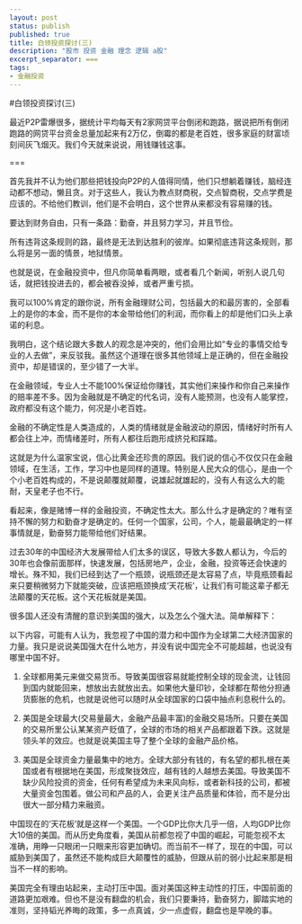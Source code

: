 ```yaml
---
layout: post
status: publish
published: true
title: 白领投资探讨(三)
description: "股市 投资 金融 理念 逻辑 a股"
excerpt_separator: ===
tags:
- 金融投资
---
```


#白领投资探讨(三)

最近P2P雷爆很多，据统计平均每天有2家网贷平台倒闭和跑路，据说把所有倒闭跑路的网贷平台资金总量加起来有2万亿，倒霉的都是老百姓，很多家庭的财富顷刻间灰飞烟灭。我们今天就来说说，用钱赚钱这事。

===

首先我并不认为他们那些把钱投向P2P的人值得同情，他们只想躺着赚钱，脑经连动都不想动，懒且贪。对于这些人，我认为教点财商税，交点智商税，交点学费是应该的。不给他们教训，他们是不会明白，这个世界从来都没有容易赚的钱。

要达到财务自由，只有一条路：勤奋，并且努力学习，并且节俭。

所有违背这条规则的路，最终是无法到达胜利的彼岸。如果彻底违背这条规则，那么将是另一面的情景，地狱情景。

也就是说，在金融投资中，但凡你简单看两眼，或者看几个新闻，听别人说几句话，就把钱投进去的，都会被吞没掉，或者严重亏损。

我可以100%肯定的跟你说，所有金融理财公司，包括最大的和最厉害的，全部看上的是你的本金，而不是你的本金带给他们的利润，而你看上的却是他们口头上承诺的利息。

我明白，这个结论跟大多数人的观念是冲突的，他们会用比如“专业的事情交给专业的人去做”，来反驳我。虽然这个道理在很多其他领域上是正确的，但在金融投资中，却是错误的，至少错了一大半。

在金融领域，专业人士不能100%保证给你赚钱，其实他们来操作和你自己来操作的赔率差不多。因为金融就是不确定的代名词，没有人能预测，也没有人能掌控，政府都没有这个能力，何况是小老百姓。

金融的不确定性是人类造成的，人类的情绪就是金融波动的原因，情绪好时所有人都会往上冲，而情绪差时，所有人都往后跑形成挤兑和踩踏。

这就是为什么温家宝说，信心比黄金还珍贵的原因。我们说的信心不仅仅只在金融领域，在生活，工作，学习中也是同样的道理。特别是人民大众的信心，是由一个个小老百姓构成的，不是说颠覆就颠覆，说雄起就雄起的，没有人有这么大的能耐，天皇老子也不行。

看起来，像是赌博一样的金融投资，不确定性太大。那么什么才是确定的？唯有坚持不懈的努力和勤奋才是确定的。任何一个国家，公司，个人，能最最确定的一样事情就是，勤奋努力能带给他们好结果。

过去30年的中国经济大发展带给人们太多的误区，导致大多数人都认为，今后的30年也会像前面那样，快速发展，包括房地产，企业，金融，投资等还会快速的增长。殊不知，我们已经到达了一个瓶颈，说瓶颈还是太容易了点，毕竟瓶颈看起来只要稍微努力下就能突破，应该把瓶颈换成‘天花板’，让我们有可能这辈子都无法颠覆的天花板。这个天花板就是美国。

很多国人还没有清醒的意识到美国的强大，以及怎么个强大法。简单解释下：

以下内容，可能有人认为，我忽视了中国的潜力和中国作为全球第二大经济国家的力量。我只是说说美国强大在什么地方，并没有说中国完全不可能超越，也说没有哪里中国不好。

1. 全球都用美元来做交易货币。导致美国很容易就能控制全球的现金流，让钱回到国内就能回来，想放出去就放出去。如果他大量印钞，全球都在帮他分担通货膨胀的危机，也就是说他可以随时从全球国家的口袋中抽点利息税什么的。

2. 美国是全球最大(交易量最大，金融产品最丰富)的金融交易场所。只要在美国的交易所里公认某某资产贬值了，全球的市场的相关产品都跟着下跌。这就是领头羊的效应。也就是说美国主导了整个全球的金融产品价格。

3. 美国是全球资金力量最集中的地方。全球大部分有钱的，有名望的都扎根在美国或者有根据地在美国，形成聚拢效应，越有钱的人越想去美国。导致美国不缺少风险投资的资金，任何有希望成为未来风向标，或者新科技的公司，都被大量资金包围着。做公司和产品的人，会更关注产品质量和体验，而不是分出很大一部分精力来融资。

中国现在的‘天花板’就是这样一个美国。一个GDP比你大几乎一倍，人均GDP比你大10倍的美国。而从历史角度看，美国从前都忽视了中国的崛起，可能忽视不太准确，用睁一只眼闭一只眼来形容更加确切。而当前不一样了，现在的中国，可以威胁到美国了，虽然还不能构成巨大颠覆性的威胁，但跟从前的弱小比起来那是相当不一样的影响。

美国完全有理由站起来，主动打压中国。面对美国这种主动性的打压，中国前面的道路更加艰难。但也不是没有翻盘的机会，我们只要秉持，勤奋努力，脚踏实地的准则，坚持韬光养晦的政策，多一点真诚，少一点虚假，翻盘也是早晚的事。

